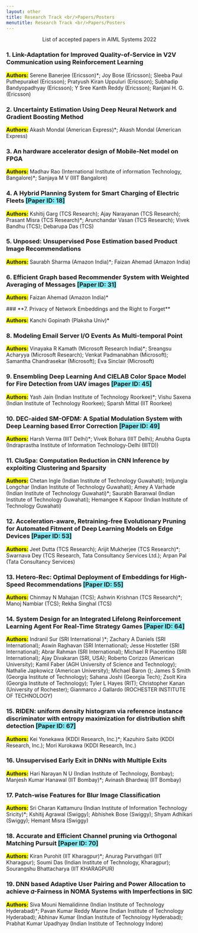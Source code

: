 ```yaml
---
layout: other
title: Research Track <br/>Papers/Posters
menutitle: Research Track <br/>Papers/Posters
---
```


<center><p>List of accepted papers in AIML Systems 2022</p></center> 

<div markdown=1 class="bd-callout bd-callout-info">

### **1. Link-Adaptation for Improved Quality-of-Service in V2V Communication using Reinforcement Learning**   
**<span style="background-color: #FFFF00">Authors:</span>** Serene Banerjee (Ericsson)\*; Joy Bose (Ericsson); Sleeba Paul Puthepurakel (Ericsson); Pratyush Kiran Uppuluri (Ericsson); Subhadip Bandyopadhyay (Ericsson); Y Sree Kanth Reddy (Ericsson); Ranjani H. G. (Ericsson) 
&nbsp;  
</div>

<div markdown=1 class="bd-callout bd-callout-info">

### **2. Uncertainty Estimation Using Deep Neural Network and Gradient Boosting Method**

**<span style="background-color: #FFFF00">Authors:</span>** Akash Mondal (American Express)\*; Akash Mondal (American Express)
</div>

<div markdown=1 class="bd-callout bd-callout-info">

### **3. An hardware accelerator design of Mobile-Net model on FPGA**

**<span style="background-color: #FFFF00">Authors:</span>** Madhav Rao (International Institute of information Technology, Bangalore)\*; Sanjaya M V (IIIT Bangalore)
</div>
<div markdown=1 class="bd-callout bd-callout-info">

### **4. A Hybrid Planning System for Smart Charging of Electric Fleets <span style="background-color: #82EEF9">[Paper ID: 18]</span>**

**<span style="background-color: #FFFF00">Authors:</span>** Kshitij Garg (TCS Research); Ajay Narayanan (TCS Research); Prasant Misra (TCS Research)\*; Arunchandar  Vasan  (TCS Research); Vivek Bandhu (TCS); Debarupa Das (TCS)
</div>
<div markdown=1 class="bd-callout bd-callout-info">

### **5. Unposed: Unsupervised Pose Estimation based Product Image Recommendations**

**<span style="background-color: #FFFF00">Authors:</span>** Saurabh Sharma (Amazon India)\*; Faizan Ahemad (Amazon India)
</div>

<div markdown=1 class="bd-callout bd-callout-info">

### **6. Efficient Graph based Recommender System with Weighted Averaging of Messages <span style="background-color: #82EEF9">[Paper ID: 31]</span>**

**<span style="background-color: #FFFF00">Authors:</span>** Faizan Ahemad (Amazon India)\*
</div>

<div markdown=1 class="bd-callout bd-callout-info">
### **7. Privacy of Network Embeddings and the Right to Forget**

**<span style="background-color: #FFFF00">Authors:</span>** Kanchi Gopinath (Plaksha Univ)\*
</div>

<div markdown=1 class="bd-callout bd-callout-info">

### **8. Modeling Email Server I/O Events As Multi-temporal Point**

**<span style="background-color: #FFFF00">Authors:</span>** Vinayaka R Kamath (Microsoft Research India)\*; Sreangsu Acharyya (Microsoft Research); Venkat Padmanabhan (Microsoft); Samantha Chandrasekar (Microsoft); Eva Sinclair (Microsoft)
</div>

<div markdown=1 class="bd-callout bd-callout-info">

### **9. Ensembling Deep Learning And CIELAB Color Space Model for Fire Detection from UAV images <span style="background-color: #82EEF9">[Paper ID: 45]</span>**

**<span style="background-color: #FFFF00">Authors:</span>** Yash Jain (Indian Institute of Technology Roorkee)\*; Vishu Saxena (Indian Institute of Technology Roorkee); Sparsh Mittal (IIT Roorkee)
</div>

<div markdown=1 class="bd-callout bd-callout-info">

### **10. DEC-aided SM-OFDM: A Spatial Modulation System with Deep Learning based Error Correction <span style="background-color: #82EEF9">[Paper ID: 49]</span>**

**<span style="background-color: #FFFF00">Authors:</span>** Harsh Verma (IIIT Delhi)\*; Vivek Bohara (IIIT Delhi); Anubha Gupta (Indraprastha Institute of Information Technology-Delhi (IIITD))
</div>

<div markdown=1 class="bd-callout bd-callout-info">

### **11. CluSpa: Computation Reduction in CNN Inference by exploiting Clustering and Sparsity**

**<span style="background-color: #FFFF00">Authors:</span>** Chetan Ingle (Indian Institute of Technology Guwahati); Imljungla Longchar (Indian Institute of Technology Guwahati); Amey A Varhade (Indian Institute of Technology Guwahati)\*; Saurabh Baranwal (Indian Institute of Technology Guwahati); Hemangee K Kapoor (Indian Institute of Technology Guwahati)
</div>

<div markdown=1 class="bd-callout bd-callout-info">

### **12. Acceleration-aware, Retraining-free Evolutionary Pruning for Automated Fitment of Deep Learning Models on Edge Devices <span style="background-color: #82EEF9">[Paper ID: 53]</span>**

**<span style="background-color: #FFFF00">Authors:</span>** Jeet Dutta (TCS Research); Arijit Mukherjee (TCS Research)\*; Swarnava Dey (TCS Research, Tata Consultancy Services Ltd.); Arpan Pal (Tata Consultancy Services)
</div>

<div markdown=1 class="bd-callout bd-callout-info">

### **13. Hetero-Rec: Optimal Deployment of Embeddings for High-Speed Recommendations <span style="background-color: #82EEF9">[Paper ID: 55]</span>**

**<span style="background-color: #FFFF00">Authors:</span>** Chinmay N Mahajan (TCS); Ashwin Krishnan (TCS Research)\*; Manoj Nambiar (TCS); Rekha Singhal (TCS)
</div>

<div markdown=1 class="bd-callout bd-callout-info">

### **14. System Design for an Integrated Lifelong Reinforcement Learning Agent For Real-Time Strategy Games <span style="background-color: #82EEF9">[Paper ID: 64]</span>**

**<span style="background-color: #FFFF00">Authors:</span>** Indranil Sur (SRI International )\*; Zachary A Daniels (SRI International); Aswin Raghavan (SRI International); Jesse Hostetler (SRI International); Abrar Rahman (SRI International); Michael R Piacentino (SRI International); Ajay Divakaran (SRI, USA); Roberto Corizzo (American University); Kamil Faber (AGH University of Science and Technology); Nathalie Japkowicz (American University); Michael Baron (); James S Smith (Georgia Institute of Technology); Sahana Joshi (Georgia Tech); Zsolt Kira (Georgia Institute of Technology); Tyler L Hayes (RIT); Christopher Kanan (University of Rochester); Gianmarco J Gallardo (ROCHESTER INSTITUTE OF TECHNOLOGY)
</div>

<div markdown=1 class="bd-callout bd-callout-info">

### **15. RIDEN: uniform density histogram via reference instance discriminator with entropy maximization for distribution shift detection <span style="background-color: #82EEF9">[Paper ID: 67]</span>**

**<span style="background-color: #FFFF00">Authors:</span>** Kei Yonekawa (KDDI Research, Inc.)\*; Kazuhiro Saito (KDDI Research, Inc.); Mori Kurokawa (KDDI Research, Inc.)
</div>
<div markdown=1 class="bd-callout bd-callout-info">

### **16. Unsupervised Early Exit in DNNs with Multiple Exits**

**<span style="background-color: #FFFF00">Authors:</span>** Hari Narayan N U (Indian Institute of Technology, Bombay); Manjesh Kumar Hanawal (IIT Bombay)\*; Avinash  Bhardwaj (IIT Bombay)
</div>

<div markdown=1 class="bd-callout bd-callout-info">

### **17. Patch-wise Features for Blur Image Classification**

**<span style="background-color: #FFFF00">Authors:</span>** Sri Charan Kattamuru (Indian Institute of Information Technology Sricity)\*; Kshitij Agrawal (Swiggy); Abhishek Bose (Swiggy); Shyam Adhikari (Swiggy); Hemant Misra (Swiggy)
</div>

<div markdown=1 class="bd-callout bd-callout-info">

### **18. Accurate and Efficient Channel pruning via Orthogonal Matching Pursuit <span style="background-color: #82EEF9">[Paper ID: 70]</span>**

**<span style="background-color: #FFFF00">Authors:</span>** Kiran Purohit (IIT Kharagpur)\*; Anurag Parvathgari (IIT Kharagpur); Soumi Das (Indian Institute of Technology, Kharagpur); Sourangshu Bhattacharya (IIT KHARAGPUR)
</div>

<div markdown=1 class="bd-callout bd-callout-info">

### **19. DNN based Adaptive User Pairing and Power Allocation to achieve 𝛼-Fairness in NOMA Systems with Imperfections in SIC**

**<span style="background-color: #FFFF00">Authors:</span>** Siva Mouni Nemalidinne (Indian Institute of Technology Hyderabad)\*; Pavan Kumar Reddy  Manne (Indian Institute of Technology Hyderabad); Abhinav Kumar (Indian Institute of Technology Hyderabad); Prabhat Kumar Upadhyay (Indian Institute of Technology Indore)
</div>
